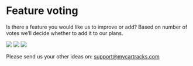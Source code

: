 # Feature voting
Is there a feature you would like us to improve or add? Based on number of votes we’ll decide whether to add it to our plans.

[![](https://api.gh-polls.com/poll/01CEVTWKMZQEYG375409HHTZ6K/Driver%20safety%20and%20ECO%20score)](https://api.gh-polls.com/poll/01CEVTWKMZQEYG375409HHTZ6K/Driver%20safety%20and%20ECO%20score/vote)
[![](https://api.gh-polls.com/poll/01CEVV8CM9AGCHJ4J99V911Z6C/Heatmap%20most%20travelled%20roads%20and%20areas)](https://api.gh-polls.com/poll/01CEVV8CM9AGCHJ4J99V911Z6C/Heatmap%20most%20travelled%20roads%20and%20areas/vote)
[![](https://api.gh-polls.com/poll/01CEVTY8BJGMQBKNGYZSV5TMKD/Automatically%20send%20your%20reports%20directly%20to%20your%20email)](https://api.gh-polls.com/poll/01CEVTY8BJGMQBKNGYZSV5TMKD/Automatically%20send%20your%20reports%20directly%20to%20your%20email/vote)

Please send us your other ideas on: support@mycartracks.com

